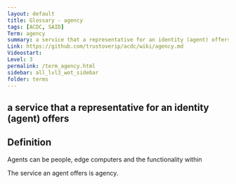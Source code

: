 ```yaml
---
layout: default
title: Glossary - agency
tags: [ACDC, SAID]
Term: agency
summary: a service that a representative for an identity (agent) offers
Link: https://github.com/trustoverip/acdc/wiki/agency.md
Videostart:
Level: 3
permalink: /term_agency.html
sidebar: all_lvl3_wot_sidebar
folder: terms
---
```


## a service that a representative for an identity (agent) offers

## Definition

Agents can be people, edge computers and the functionality within

<!-- [wallets](https://github.com/trustoverip/acdc/wiki/_new#digital-identity-wallet).  -->

The service an agent offers is agency.
